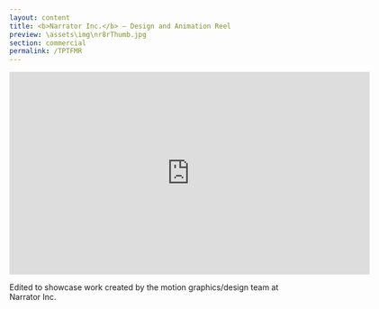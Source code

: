 ```yaml
---
layout: content
title: <b>Narrator Inc.</b> — Design and Animation Reel
preview: \assets\img\nr8rThumb.jpg
section: commercial
permalink: /TPTFMR
---
```



<body><center><iframe src="https://player.vimeo.com/video/665064600?h=b9ed22c0cf&title=0&byline=0&portrait=0" width="640" height="360" frameborder="0" allow="autoplay; fullscreen; picture-in-picture" allowfullscreen></iframe></center></body>


Edited to showcase work created by the motion graphics/design team at Narrator Inc.